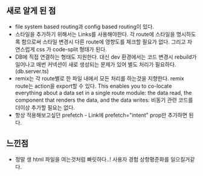 
## 새로 알게 된 점 
- file system based routing과 config based routing이 있다.
- 스타일을 추가하기 위해서는 Links를 사용해야한다.
각 route에 스타일을 명시하도록 함으로써 스타일 변경시 다른 route에 영향도를 체크할 필요가 없다. 그리고 자연스럽게 css 가 code-split 형태가 된다. 
- DB에 직접 연결하는 형태도 지원한다. 대신 dev 환경에서는 코드 변경시 rebuild가 일어나고 매번 커넥션이 새로 생성되는 문제가 있어 별도 처리가 필요하다. (db.server.ts)
- remix는 각 route별로 한 파일 내에서 모든 처리를 하는것을 지향한다. remix route는 action을 export할 수 있다.
This enables you to co-locate everything about a data set in a single route module: the data read, the component that renders the data, and the data writes:
비동기 관련 코드를 더이상 추가할 필요는 없다.
- 항상 적용해보고싶던 prefetch - Link에 prefetch="intent" prop만 추가하면 된다. 

## 느낀점
- 정말 생 html 파일을 여는것처럼 빠릿하다..! 사용자 경험 상향평준화를 일으킬거같다. 